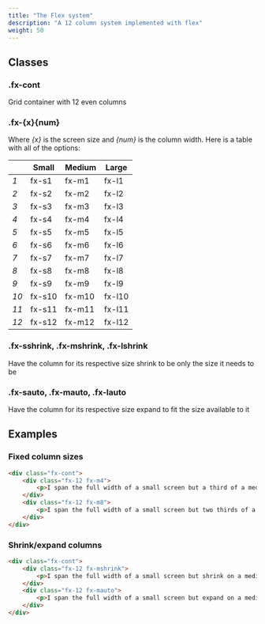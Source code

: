 ```yaml
---
title: "The Flex system"
description: "A 12 column system implemented with flex"
weight: 50
---
```


## Classes

### .fx-cont

Grid container with 12 even columns

### .fx-{x}{num}

Where _{x}_ is the screen size and _{num}_ is the column width. Here is a table with all of the options:

|   | Small | Medium | Large |
|---|---|---|---|
| _1_ | fx-s1 | fx-m1 | fx-l1 |
| _2_ | fx-s2 | fx-m2 | fx-l2 |
| _3_ | fx-s3 | fx-m3 | fx-l3 |
| _4_ | fx-s4 | fx-m4 | fx-l4 |
| _5_ | fx-s5 | fx-m5 | fx-l5 |
| _6_ | fx-s6 | fx-m6 | fx-l6 |
| _7_ | fx-s7 | fx-m7 | fx-l7 |
| _8_ | fx-s8 | fx-m8 | fx-l8 |
| _9_ | fx-s9 | fx-m9 | fx-l9 |
| _10_ | fx-s10 | fx-m10 | fx-l10 |
| _11_ | fx-s11 | fx-m11 | fx-l11 |
| _12_ | fx-s12 | fx-m12 | fx-l12 |

### .fx-sshrink, .fx-mshrink, .fx-lshrink

Have the column for its respective size shrink to be only the size it needs to be

### .fx-sauto, .fx-mauto, .fx-lauto

Have the column for its respective size expand to fit the size available to it

## Examples

### Fixed column sizes

```html
<div class="fx-cont">
	<div class="fx-12 fx-m4">
		<p>I span the full width of a small screen but a third of a medium or larger screen</p>
	</div>
	<div class="fx-12 fx-m8">
		<p>I span the full width of a small screen but two thirds of a medium or larger screen</p>
	</div>
</div>
```

### Shrink/expand columns

```html
<div class="fx-cont">
	<div class="fx-12 fx-mshrink">
		<p>I span the full width of a small screen but shrink on a medium or larger screen</p>
	</div>
	<div class="fx-12 fx-mauto">
		<p>I span the full width of a small screen but expand on a medium or larger screen</p>
	</div>
</div>
```
